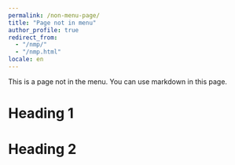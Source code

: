 ```yaml
---
permalink: /non-menu-page/
title: "Page not in menu"
author_profile: true
redirect_from: 
  - "/nmp/"
  - "/nmp.html"
locale: en
---
```


This is a page not in the menu. You can use markdown in this page.

Heading 1
======

Heading 2
======
